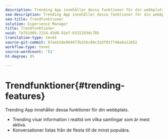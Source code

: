 ```yaml
---
description: Trending App innehåller dessa funktioner för din webbplats.
seo-description: Trending App innehåller dessa funktioner för din webbplats.
seo-title: Trendfunktioner
solution: Experience Manager
title: Trendfunktioner
uuid: 7e7b1d05-2154-43d8-92e7-63152934c785
translation-type: tm+mt
source-git-commit: 67aeb3de964473b326c88c3a3f81ff48a6a12652
workflow-type: tm+mt
source-wordcount: '51'
ht-degree: 0%

---
```



# Trendfunktioner{#trending-features}

Trending App innehåller dessa funktioner för din webbplats.



* Trending visar information i realtid om vilka samlingar som är mest aktiva.
* Konversationer listas från de flesta till de minst populära.

